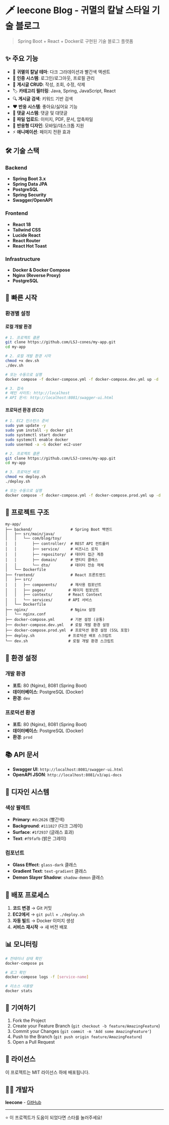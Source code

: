 # 🗡️ leecone Blog - 귀멸의 칼날 스타일 기술 블로그

> Spring Boot + React + Docker로 구현된 기술 블로그 플랫폼

## ✨ 주요 기능

- 🎨 **귀멸의 칼날 테마**: 다크 그라데이션과 빨간색 액센트
- 🔐 **인증 시스템**: 로그인/로그아웃, 프로필 관리
- 📝 **게시글 CRUD**: 작성, 조회, 수정, 삭제
- 🏷️ **카테고리 필터링**: Java, Spring, JavaScript, React
- 🔍 **게시글 검색**: 키워드 기반 검색
- ❤️ **반응 시스템**: 좋아요/싫어요 기능
- 💬 **댓글 시스템**: 댓글 및 대댓글
- 📎 **파일 업로드**: 이미지, PDF, 문서, 압축파일
- 📱 **반응형 디자인**: 모바일/데스크톱 지원
- ⚡ **애니메이션**: 페이지 전환 효과

## 🛠️ 기술 스택

### Backend
- **Spring Boot 3.x**
- **Spring Data JPA**
- **PostgreSQL**
- **Spring Security**
- **Swagger/OpenAPI**

### Frontend
- **React 18**
- **Tailwind CSS**
- **Lucide React**
- **React Router**
- **React Hot Toast**

### Infrastructure
- **Docker & Docker Compose**
- **Nginx (Reverse Proxy)**
- **PostgreSQL**

## 🚀 빠른 시작

### 환경별 설정

#### 로컬 개발 환경
```bash
# 1. 프로젝트 클론
git clone https://github.com/LSJ-cones/my-app.git
cd my-app

# 2. 로컬 개발 환경 시작
chmod +x dev.sh
./dev.sh

# 또는 수동으로 실행
docker compose -f docker-compose.yml -f docker-compose.dev.yml up -d

# 3. 접속
# 메인 사이트: http://localhost
# API 문서: http://localhost:8081/swagger-ui.html
```

#### 프로덕션 환경 (EC2)
```bash
# 1. EC2 인스턴스 준비
sudo yum update -y
sudo yum install -y docker git
sudo systemctl start docker
sudo systemctl enable docker
sudo usermod -a -G docker ec2-user

# 2. 프로젝트 클론
git clone https://github.com/LSJ-cones/my-app.git
cd my-app

# 3. 프로덕션 배포
chmod +x deploy.sh
./deploy.sh

# 또는 수동으로 실행
docker compose -f docker-compose.yml -f docker-compose.prod.yml up -d
```

## 📁 프로젝트 구조

```
my-app/
├── backend/                 # Spring Boot 백엔드
│   ├── src/main/java/
│   │   └── com/blog/toy/
│   │       ├── controller/  # REST API 컨트롤러
│   │       ├── service/     # 비즈니스 로직
│   │       ├── repository/  # 데이터 접근 계층
│   │       ├── domain/      # 엔티티 클래스
│   │       └── dto/         # 데이터 전송 객체
│   └── Dockerfile
├── frontend/                # React 프론트엔드
│   ├── src/
│   │   ├── components/      # 재사용 컴포넌트
│   │   ├── pages/          # 페이지 컴포넌트
│   │   ├── contexts/       # React Context
│   │   └── services/       # API 서비스
│   └── Dockerfile
├── nginx/                   # Nginx 설정
│   └── nginx.conf
├── docker-compose.yml       # 기본 설정 (공통)
├── docker-compose.dev.yml   # 로컬 개발 환경 설정
├── docker-compose.prod.yml  # 프로덕션 환경 설정 (SSL 포함)
├── deploy.sh               # 프로덕션 배포 스크립트
└── dev.sh                  # 로컬 개발 환경 스크립트
```

## 🔧 환경 설정

### 개발 환경
- **포트**: 80 (Nginx), 8081 (Spring Boot)
- **데이터베이스**: PostgreSQL (Docker)
- **환경**: `dev`

### 프로덕션 환경
- **포트**: 80 (Nginx), 8081 (Spring Boot)
- **데이터베이스**: PostgreSQL (Docker)
- **환경**: `prod`

## 📚 API 문서

- **Swagger UI**: `http://localhost:8081/swagger-ui.html`
- **OpenAPI JSON**: `http://localhost:8081/v3/api-docs`

## 🎨 디자인 시스템

### 색상 팔레트
- **Primary**: `#dc2626` (빨간색)
- **Background**: `#111827` (다크 그레이)
- **Surface**: `#1f2937` (글래스 효과)
- **Text**: `#f9fafb` (밝은 그레이)

### 컴포넌트
- **Glass Effect**: `glass-dark` 클래스
- **Gradient Text**: `text-gradient` 클래스
- **Demon Slayer Shadow**: `shadow-demon` 클래스

## 🔄 배포 프로세스

1. **코드 변경** → Git 커밋
2. **EC2에서** → `git pull` + `./deploy.sh`
3. **자동 빌드** → Docker 이미지 생성
4. **서비스 재시작** → 새 버전 배포

## 📊 모니터링

```bash
# 컨테이너 상태 확인
docker-compose ps

# 로그 확인
docker-compose logs -f [service-name]

# 리소스 사용량
docker stats
```

## 🤝 기여하기

1. Fork the Project
2. Create your Feature Branch (`git checkout -b feature/AmazingFeature`)
3. Commit your Changes (`git commit -m 'Add some AmazingFeature'`)
4. Push to the Branch (`git push origin feature/AmazingFeature`)
5. Open a Pull Request

## 📄 라이선스

이 프로젝트는 MIT 라이선스 하에 배포됩니다.

## 👨‍💻 개발자

**leecone** - [GitHub](https://github.com/LSJ-cones)

---

⭐ 이 프로젝트가 도움이 되었다면 스타를 눌러주세요!
